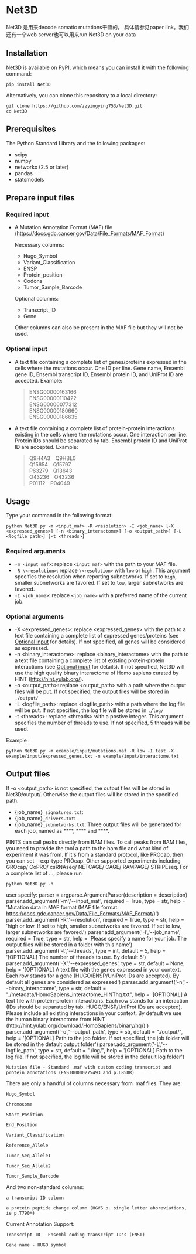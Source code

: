 # Net3D
Net3D 是用来decode somatic mutations干嘛的。 具体请参见paper link。我们还有一个web server也可以用来run Net3D on your data

## Installation
Net3D is available on PyPI, which means you can install it with the following command:

	pip install Net3D

Alternatively, you can clone this repository to a local directory:

	git clone https://github.com/zzyingying753/Net3D.git
	cd Net3D

## Prerequisites
The Python Standard Library and the following packages:
- scipy
- numpy
- networkx (2.5 or later)
- pandas
- statsmodels

## Prepare input files
### Required input
- A Mutation Annotation Format (MAF) file (https://docs.gdc.cancer.gov/Data/File_Formats/MAF_Format)

	Necessary columns:
	<ul>
	<li>Hugo_Symbol</li>
	<li>Variant_Classification</li>
	<li>ENSP</li>
	<li>Protein_position</li>
	<li>Codons</li>
	<li>Tumor_Sample_Barcode</li>
	</ul>
	
	Optional columns:
	<ul>
	<li>Transcript_ID</li>
	<li>Gene</li>
	</ul>

	Other columns can also be present in the MAF file but they will not be used. 

### Optional input
- A text file containing a complete list of genes/proteins expressed in the cells where the mutations occur. One ID per line. Gene name, Ensembl gene ID, Ensembl transcript ID, Ensembl protein ID, and UniProt ID are accepted. Example:

	>ENSG00000163166<br>
	>ENSG00000110422<br>
	>ENSG00000077312<br>
	>ENSG00000180660<br>
	>ENSG00000186635<br>

- A text file containing a complete list of protein-protein interactions existing in the cells where the mutations occur. One interaction per line. Protein IDs should be separated by tab. Ensembl protein ID and UniProt ID are accepted. Example:

	>Q9H4A3&emsp;Q9HBL0<br>
	>Q15654&emsp;Q15797<br>
	>P63279&emsp;Q13643<br>
	>O43236&emsp;O43236<br>
	>P01112&emsp;P04049<br>

## Usage
Type your command in the following format:

	python Net3D.py -m <input_maf> -R <resolution> -I <job_name> [-X <expressed_genes>] [-n <binary_interactome>] [-o <output_path>] [-L <logfile_path>] [-t <threads>]

### Required arguments
- `-m <input_maf>`: replace `<input_maf>` with the path to your MAF file.
- `-R \<resolution>`: replace `\<resolution>` with `low` or `high`. This argument specifies the resolution when reporting subnetworks. If set to `high`, smaller subnetworks are favored. If set to `low`, larger subnetworks are favored.
- `-I <job_name>`: replace `<job_name>` with a preferred name of the current job.

### Optional arguments
- -X <expressed_genes>: replace <expressed_genes> with the path to a text file containing a complete list of expressed genes/proteins (see [Optional input](#optional-input) for details). If not specified, all genes will be considered as expressed.
- -n <binary_interactome>: replace <binary_interactome> with the path to a text file containing a complete list of existing protein-protein interactions (see [Optional input](#optional-input) for details). If not specified, Net3D will use the high quality binary interactome of Homo sapiens curated by HINT (http://hint.yulab.org/).
- -o <output_path>: replace <output_path> with a path where the output files will be put. If not specified, the output files will be stored in `./output/`
- -L <logfile_path>: replace <logfile_path> with a path where the log file will be put. If not specified, the log file will be stored in `./log/`
- -t \<threads>: replace \<threads> with a postive integer. This argument specifies the number of threads to use. If not specified, 5 threads will be used.
	
Example :

	python Net3D.py -m example/input/mutations.maf -R low -I test -X example/input/expressed_genes.txt -n example/input/interactome.txt

## Output files
If -o <output_path> is not specified, the output files will be stored in Net3D/output/. Otherwise the output files will be stored in the specified path. 
- {job_name}`_signatures.txt`:
- {job_name}`_drivers.txt`:
- {job_name}`_subnetworks.txt`:
Three output files will be generated for each job, named as ****, **** and ****.


PINTS can call peaks directly from BAM files. To call peaks from BAM files, you need to provide the tool a path to the bam file and what kind of experiment it was from. If it's from a standard protocol, like PROcap, then you can set --exp-type PROcap. Other supported experiments including GROcap/ CoPRO/ csRNAseq/ NETCAGE/ CAGE/ RAMPAGE/ STRIPEseq. For a complete list of ..., please run

	python Net3D.py -h
user specify:
parser = argparse.ArgumentParser(description = description)
	parser.add_argument('-m','--input_maf', required = True, type = str, help = 'Mutation data in MAF format (MAF file format: https://docs.gdc.cancer.gov/Data/File_Formats/MAF_Format/)')
	parser.add_argument('-R','--resolution', required = True, type = str, help = 'high or low. If set to high, smaller subnetworks are favored. If set to low, larger subnetworks are favored.')
	parser.add_argument('-I','--job_name', required = True, type = str, help = 'Please specify a name for your job. The output files will be stored in a folder with this name')
	parser.add_argument('-t','--threads', type = int, default = 5, help = '[OPTIONAL] The number of threads to use. By default 5')
	parser.add_argument('-X','--expressed_genes', type = str, default = None, help = '[OPTIONAL] A text file with the genes expressed in your context. Each row stands for a gene (HUGO/ENSP/UniProt IDs are accepted). By default all genes are considered as expressed')
	parser.add_argument('-n','--binary_interactome', type = str, default = "./metadata/HomoSapiens_interactome_HINThq.txt", help = '[OPTIONAL] A text file with protein-protein interactions. Each row stands for an interaction (IDs should be separated by tab. HUGO/ENSP/UniProt IDs are accepted). Please include all existing interactions in your context. By default we use the human binary interactome from HINT (http://hint.yulab.org/download/HomoSapiens/binary/hq/)')
	parser.add_argument('-o','--output_path', type = str, default = "./output/", help = '[OPTIONAL] Path to the job folder. If not specified, the job folder will be stored in the default output folder')
	parser.add_argument('-L','--logfile_path', type = str, default = "./log/", help = '[OPTIONAL] Path to the log file. If not specified, the log file will be stored in the default log folder')
	
	Mutation file - Standard .maf with custom coding transcript and protein annotations (ENST00000275493 and p.L858R)

There are only a handful of columns necessary from .maf files. They are:

	Hugo_Symbol

	Chromosome
	
	Start_Position
	
	End_Position
	
	Variant_Classification
	
	Reference_Allele
	
	Tumor_Seq_Allele1
	
	Tumor_Seq_Allele2
	
	Tumor_Sample_Barcode
And two non-standard columns:

	a transcript ID column
	
	a protein peptide change column (HGVS p. single letter abbreviations, ie p.T790M)
Current Annotation Support:

	Transcript ID - Ensembl coding transcript ID's (ENST)

	Gene name - HUGO symbol
